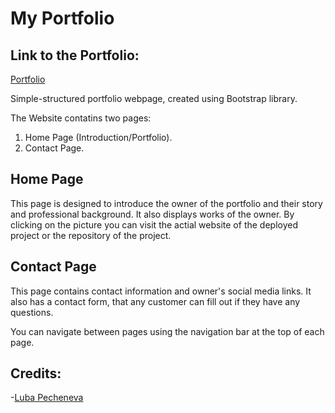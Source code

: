 # My Portfolio

## Link to the Portfolio:

[Portfolio](https://lp5786766.github.io/my-portfolio/)

Simple-structured portfolio webpage, created using Bootstrap library.

The Website contatins two pages:
1. Home Page (Introduction/Portfolio).
2. Contact Page.

## Home Page

This page is designed to introduce the owner of the portfolio and their story and professional background.
It also displays works of the owner. By clicking on the picture you can visit the actial website of the deployed project or the repository of the project.




## Contact Page

This page contains contact information and owner's social media links. It also has a contact form, that any customer can fill out if they have any questions.


You can navigate between pages using the navigation bar at the top of each page.

## Credits:

-[Luba Pecheneva](https://github.com/lp5786766)
